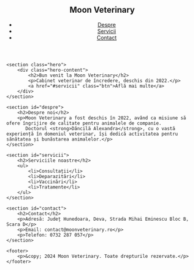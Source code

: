 <html Cabinet Veterinar Deva>
<html lang="ro">
<head>
    <meta charset="UTF-8">
    <meta name="viewport" content="width=device-width, initial-scale=1.0">
    <title>Moon Veterinary - Cabinet Veterinar</title>
    <link rel="stylesheet" href="styles.css">
</head>
<body>
    <header>
        <nav>
            <div class="logo">
                <h1>Moon Veterinary</h1>
            </div>
            <ul>
                <li><a href="#despre">Despre</a></li>
                <li><a href="#servicii">Servicii</a></li>
                <li><a href="#contact">Contact</a></li>
            </ul>
        </nav>
    </header>

    <section class="hero">
        <div class="hero-content">
            <h2>Bun venit la Moon Veterinary</h2>
            <p>Cabinet veterinar de încredere, deschis din 2022.</p>
            <a href="#servicii" class="btn">Află mai multe</a>
        </div>
    </section>

    <section id="despre">
        <h2>Despre noi</h2>
        <p>Moon Veterinary a fost deschis în 2022, având ca misiune să ofere îngrijire de calitate pentru animalele de companie. 
           Doctorul <strong>Dăncilă Alexandra</strong>, cu o vastă experiență în domeniul veterinar, își dedică activitatea pentru sănătatea și bunăstarea animalelor.</p>
    </section>

    <section id="servicii">
        <h2>Serviciile noastre</h2>
        <ul>
            <li>Consultații</li>
            <li>Deparazitări</li>
            <li>Vaccinări</li>
            <li>Tratamente</li>
        </ul>
    </section>

    <section id="contact">
        <h2>Contact</h2>
        <p>Adresă: Județ Hunedoara, Deva, Strada Mihai Eminescu Bloc B, Scara D</p>
        <p>Email: contact@moonveterinary.ro</p>
        <p>Telefon: 0732 287 057</p>
    </section>

    <footer>
        <p>&copy; 2024 Moon Veterinary. Toate drepturile rezervate.</p>
    </footer>

</body>
</html>
